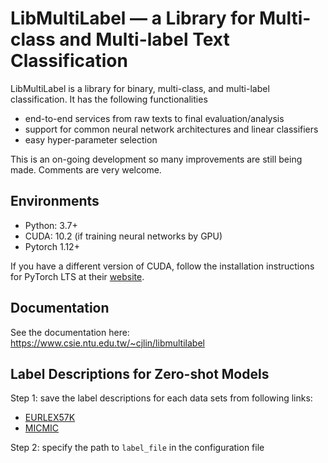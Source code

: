 # LibMultiLabel — a Library for Multi-class and Multi-label Text Classification

LibMultiLabel is a library for binary, multi-class, and multi-label classification. It has the following functionalities

- end-to-end services from raw texts to final evaluation/analysis
- support for common neural network architectures and linear classifiers
- easy hyper-parameter selection

This is an on-going development so many improvements are still being made. Comments are very welcome.

## Environments
- Python: 3.7+
- CUDA: 10.2 (if training neural networks by GPU)
- Pytorch 1.12+

If you have a different version of CUDA, follow the installation instructions for PyTorch LTS at their [website](https://pytorch.org/).

## Documentation
See the documentation here: https://www.csie.ntu.edu.tw/~cjlin/libmultilabel

## Label Descriptions for Zero-shot Models
Step 1: save the label descriptions for each data sets from following links:
- [EURLEX57K](https://www.csie.ntu.edu.tw/~d09922007/EURLEX57K_label_descriptions.txt)
- [MICMIC](https://www.csie.ntu.edu.tw/~d09922007/ICD9CM_aug.txt)

Step 2: specify the path to `label_file` in the configuration file
